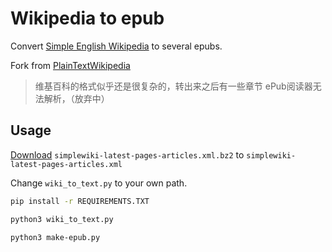 # Wikipedia to epub

Convert [Simple English Wikipedia](https://simple.wikipedia.org/wiki/Main_Page) to several epubs.

Fork from [PlainTextWikipedia](https://github.com/daveshap/PlainTextWikipedia)

> 维基百科的格式似乎还是很复杂的，转出来之后有一些章节 ePub阅读器无法解析，（放弃中）

## Usage

[Download](https://dumps.wikimedia.org/simplewiki/latest/) `simplewiki-latest-pages-articles.xml.bz2` to `simplewiki-latest-pages-articles.xml` 

Change `wiki_to_text.py` to your own path.

```bash
pip install -r REQUIREMENTS.TXT
```

```bash
python3 wiki_to_text.py
```


```bash
python3 make-epub.py
```


